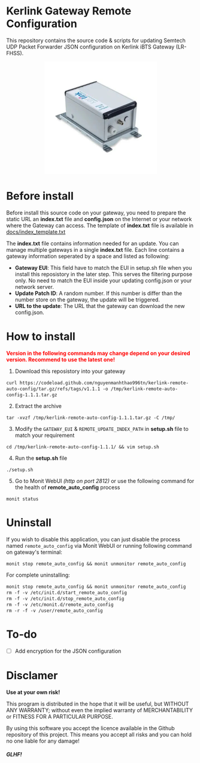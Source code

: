 # Kerlink Gateway Remote Configuration

This repository contains the source code & scripts for updating Semtech UDP Packet Forwarder JSON configuration on Kerlink iBTS Gateway (LR-FHSS).

<p align="center">
  <img src="docs/gateway.jpg" width=300>
</p>

# Before install

Before install this source code on your gateway, you need to prepare the static URL an **index.txt** file and **config.json** on the Internet or your network where the Gateway can access. The template of **index.txt** file is available in [docs/index_template.txt](docs/index_template.txt)

The **index.txt** file contains information needed for an update. You can manage multiple gateways in a single **index.txt** file. Each line contains a gateway information seperated by a space and listed as following:

- **Gateway EUI**: This field have to match the EUI in setup.sh file when you install this reposistory in the later step. This serves the filtering purpose only. No need to match the EUI inside your updating config.json or your network server.
- **Update Patch ID**: A random number. If this number is differ than the number store on the gateway, the update will be triggered.
- **URL to the update**: The URL that the gateway can download the new config.json.

# How to install

<p style="color:red;"><b>Version in the following commands may change depend on your desired version. Recommend to use the latest one!</b></p>

1. Download this reposistory into your gateway

```
curl https://codeload.github.com/nguyenmanhthao996tn/kerlink-remote-auto-config/tar.gz/refs/tags/v1.1.1 -o /tmp/kerlink-remote-auto-config-1.1.1.tar.gz
```

2. Extract the archive

```
tar -xvzf /tmp/kerlink-remote-auto-config-1.1.1.tar.gz -C /tmp/
```

3. Modify the ```GATEWAY_EUI``` & ```REMOTE_UPDATE_INDEX_PATH``` in **setup.sh** file to match your requirement

```
cd /tmp/kerlink-remote-auto-config-1.1.1/ && vim setup.sh
```

4. Run the **setup.sh** file

```
./setup.sh
```

5. Go to Monit WebUI <i>(http on port 2812)</i> or use the following command for the health of **remote_auto_config** process
```
monit status
```

# Uninstall

If you wish to disable this application, you can just disable the process named ```remote_auto_config``` via Monit WebUI or running following command on gateway's terminal:

```
monit stop remote_auto_config && monit unmonitor remote_auto_config
```

For complete uninstalling:

```
monit stop remote_auto_config && monit unmonitor remote_auto_config
rm -f -v /etc/init.d/start_remote_auto_config
rm -f -v /etc/init.d/stop_remote_auto_config
rm -f -v /etc/monit.d/remote_auto_config
rm -r -f -v /user/remote_auto_config
```

# To-do

- [ ] Add encryption for the JSON configuration

# Disclamer

**Use at your own risk!**

This program is distributed in the hope that it will be useful, but WITHOUT ANY WARRANTY; without even the implied warranty of MERCHANTABILITY or FITNESS FOR A PARTICULAR PURPOSE.

By using this software you accept the licence available in the Github repository of this project. This means you accept all risks and you can hold no one liable for any damage!

##### *GLHF!*

